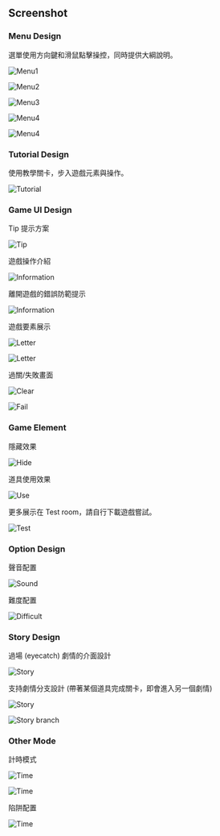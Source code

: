 ## Screenshot ##

### Menu Design ###

選單使用方向鍵和滑鼠點擊操控，同時提供大綱說明。

![Menu1](/image/screenshot102.png)

![Menu2](/image/screenshot103.png)

![Menu3](/image/screenshot104.png)

![Menu4](/image/screenshot105.png)

![Menu4](/image/screenshot106.png)

### Tutorial Design ###

使用教學關卡，步入遊戲元素與操作。

![Tutorial](/image/screenshot101.png)

### Game UI Design ##

Tip 提示方案

![Tip](/image/screenshot107.png)

遊戲操作介紹

![Information](/image/screenshot108.png)

離開遊戲的錯誤防範提示

![Information](/image/screenshot109.png)

遊戲要素展示

![Letter](/image/screenshot110.png)

![Letter](/image/screenshot111.png)

過關/失敗畫面

![Clear](/image/screenshot114.png)

![Fail](/image/screenshot115.png)

### Game Element ###

隱藏效果

![Hide](/image/screenshot112.png)

道具使用效果

![Use](/image/screenshot119.png)

更多展示在 Test room，請自行下載遊戲嘗試。

![Test](/image/screenshot113.png)

### Option Design ###

聲音配置

![Sound](/image/screenshot116.png)

難度配置

![Difficult](/image/screenshot117.png)

### Story Design ###

過場 (eyecatch) 劇情的介面設計

![Story](/image/screenshot118.png)

支持劇情分支設計 (帶著某個道具完成關卡，即會進入另一個劇情)

![Story](/image/screenshot120.png)

![Story branch](/image/screenshot124.png)

### Other Mode ###

計時模式

![Time](/image/screenshot121.png)

![Time](/image/screenshot122.png)

陷阱配置

![Time](/image/screenshot123.png)